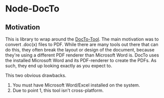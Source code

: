 # Node-DocTo

## Motivation 

This is library to wrap around the [DocTo-Tool](https://github.com/tobya/DocTo). The main motivation was to convert .doc(x) files to PDF. While there are many tools out there that can do this, they often break the layout or design of the document, because they're using a different PDF renderer than Microsoft Word is. DocTo uses the installed Microsoft Word and its PDF-renderer to create the PDFs. As such, they end up looking exactly as you expect to. 

This two obvious drawbacks. 

1. You must have Microsoft Word/Excel installed on the system.
1. Due to point 1, this tool isn't cross-platform.